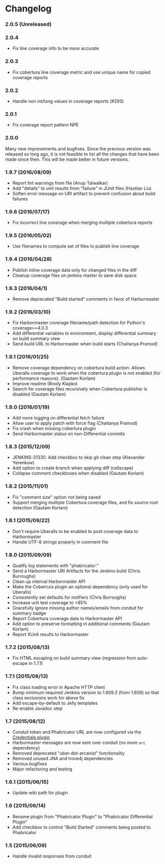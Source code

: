 # Changelog

### 2.0.5 (Unreleased)

### 2.0.4

* Fix line coverage info to be more accurate

### 2.0.3

* Fix cobertura line coverage metric and use unique name for copied coverage reports

### 2.0.2

* Handle non int/long values in coverage reports (#293)

### 2.0.1

* Fix coverage report pattern NPE

### 2.0.0

Many new improvements and bugfixes. Since the previous version was released so long ago, it is not feasible to list all the changes that have been made since then. This will be made better in future versions.

### 1.9.7 (2016/08/09)

* Report lint warnings from file (Anup Talwalkar)
* Add "details" to unit results from "failure" in JUnit files (Haotian Liu)
* Soften error message on URI artifact to prevent confusion about build failures

### 1.9.6 (2016/07/17)

* Fix incorrect line coverage when merging multiple cobertura reports

### 1.9.5 (2016/05/02)

* Use filenames to compute set of files to publish line coverage

### 1.9.4 (2016/04/28)

* Publish inline coverage data only for changed files in the diff
* Cleanup coverage files on jenkins master to save disk space

### 1.9.3 (2016/04/1)

* Remove deprecated "Build started" comments in favor of Harbormaster

### 1.9.2 (2016/03/10)

* Fix Harbormaster coverage filename/path detection for Python's coverage>=4.0.3
* Add differential variables to environment, display differential summary on build
  summary view
* Send build URL to Harbormaster when build starts (Chaitanya Pramod)

### 1.9.1 (2016/01/25)

* Remove coverage dependency on cobertura build action. Allows Uberalls coverage
  to work when the cobertura plugin is not enabled (for performance
  reasons). (Gautam Korlam)
* Improve readme (Brody Klapko)
* Search for coverage files recursively when Cobertura publisher is disabled
  (Gautam Korlam)

### 1.9.0 (2016/01/19)

* Add more logging on differential fetch failure
* Allow user to apply patch with force flag (Chaitanya Pramod)
* Fix crash when missing cobertura plugin
* Send Harbormaster status on non-Differential commits

### 1.8.3 (2015/12/09)

* JENKINS-31335: Add checkbox to skip git clean step (Alexander Yerenkow)
* Add option to create branch when applying diff (cellscape)
* Collapse comment checkboxes when disabled (Gautam Korlam)

### 1.8.2 (2015/11/01)

* Fix "comment size" option not being saved
* Support merging multiple Cobertura coverage files, and fix source root
  detection (Gautam Korlam)

### 1.8.1 (2015/09/22)

* Don't require Uberalls to be enabled to post coverage data to Harbormaster
* Handle UTF-8 strings properly in comment file

### 1.8.0 (2015/09/09)

* Qualify log statements with "phabricator:"
* Send a Harbormaster URI Artifacts for the Jenkins build  (Chris Burroughs)
* Clean up internal Harbormaster API
* Make the Cobertura plugin an optional dependency (only used for Uberalls)
* Consistently set defaults for notifiers (Chris Burroughs)
* Increase unit test coverage to >85%
* Gracefully ignore missing author names/emails from conduit for summary badge
* Report Cobertura coverage data to Harbormaster API
* Add option to preserve formatting in additional comments (Gautam Korlam)
* Report XUnit results to Harbormaster

### 1.7.2 (2015/08/13)

* Fix HTML escaping on build summary view (regression from auto-escape in 1.7.1)

### 1.7.1 (2015/08/13)

* Fix class loading error in Apache HTTP client
* Bump minimum required Jenkins version to 1.609.2 (from 1.609) so that class exclusions work for above fix
* Add escape-by-default to Jelly templates
* Re-enable Javadoc step

### 1.7 (2015/08/12)

* Conduit token and Phabricator URL are now configured via the [Credentials plugin](https://wiki.jenkins-ci.org/display/JENKINS/Credentials+Plugin)
* Harbormaster messages are now sent over conduit (no more `arc` dependency)
* Removed deprecated "uber-dot-arcanist" functionality
* Removed unused JNA and trove4j dependencies
* Various bugfixes
* Major refactoring and testing

### 1.6.1 (2015/06/15)

* Update wiki path for plugin

### 1.6 (2015/06/14)

* Rename plugin from "Phabricator Plugin" to "Phabricator Differential Plugin"
* Add checkbox to control "Build Started" comments being posted to Phabricator

### 1.5 (2015/06/09)

* Handle invalid responses from conduit
